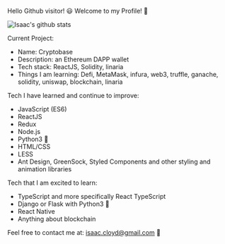 Hello Github visitor! 😃 Welcome to my Profile! 👋

![Isaac's github stats](https://github-readme-stats.vercel.app/api?username=Istott)

Current Project:
- Name: Cryptobase
- Description: an Ethereum DAPP wallet
- Tech stack: ReactJS, Solidity, linaria
- Things I am learning: Defi, MetaMask, infura, web3, truffle, ganache, solidity, uniswap, blockchain, linaria 

Tech I have learned and continue to improve: 
- JavaScript (ES6)
- ReactJS
- Redux
- Node.js
- Python3 🐍
- HTML/CSS
- LESS
- Ant Design, GreenSock, Styled Components and other styling and animation libraries 

Tech that I am excited to learn:
- TypeScript and more specifically React TypeScript
- Django or Flask with Python3 🐍
- React Native
- Anything about blockchain

Feel free to contact me at:
isaac.cloyd@gmail.com  📧


<!--
**Istott/Istott** is a ✨ _special_ ✨ repository because its `README.md` (this file) appears on your GitHub profile.

Here are some ideas to get you started:

- 🔭 I’m currently working on ...
- 🌱 I’m currently learning ...
- 👯 I’m looking to collaborate on ...
- 🤔 I’m looking for help with ...
- 💬 Ask me about ...
- 📫 How to reach me: ...
- 😄 Pronouns: ...
- ⚡ Fun fact: ...
-->
